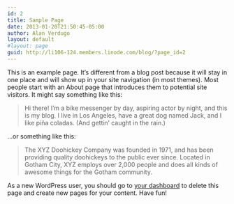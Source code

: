 ```yaml
---
id: 2
title: Sample Page
date: 2013-01-20T21:50:45-05:00
author: Alan Verdugo
layout: default
#layout: page
guid: http://li106-124.members.linode.com/blog/?page_id=2
---
```

This is an example page. It&#8217;s different from a blog post because it will stay in one place and will show up in your site navigation (in most themes). Most people start with an About page that introduces them to potential site visitors. It might say something like this:

> Hi there! I&#8217;m a bike messenger by day, aspiring actor by night, and this is my blog. I live in Los Angeles, have a great dog named Jack, and I like pi&#241;a coladas. (And gettin&#8217; caught in the rain.)

&#8230;or something like this:

> The XYZ Doohickey Company was founded in 1971, and has been providing quality doohickeys to the public ever since. Located in Gotham City, XYZ employs over 2,000 people and does all kinds of awesome things for the Gotham community.

As a new WordPress user, you should go to [your dashboard](http://li106-124.members.linode.com/blog/wp-admin/) to delete this page and create new pages for your content. Have fun!
